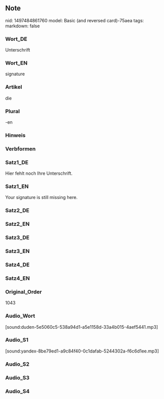 ## Note
nid: 1497484861760
model: Basic (and reversed card)-75aea
tags: 
markdown: false

### Wort_DE
Unterschrift

### Wort_EN
signature

### Artikel
die

### Plural
-en

### Hinweis


### Verbformen


### Satz1_DE
Hier fehlt noch Ihre Unterschrift.

### Satz1_EN
Your signature is still missing here.

### Satz2_DE


### Satz2_EN


### Satz3_DE


### Satz3_EN


### Satz4_DE


### Satz4_EN


### Original_Order
1043

### Audio_Wort
[sound:duden-5e5060c5-538a94d1-a5e1158d-33a4b015-4aef5441.mp3]

### Audio_S1
[sound:yandex-8be79ed1-a9c84f40-0c1dafab-5244302a-f6c6d1ee.mp3]

### Audio_S2


### Audio_S3


### Audio_S4

